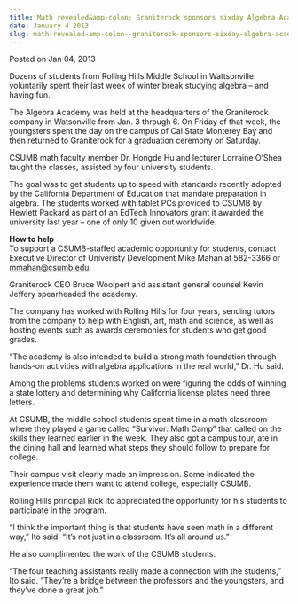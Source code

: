 ```yaml
---
title: Math revealed&amp;colon; Graniterock sponsors sixday Algebra Academy
date: January 4 2013
slug: math-revealed-amp-colon--graniterock-sponsors-sixday-algebra-academy
---
```


<span class="date">Posted on Jan 04, 2013 </span>

<p>Dozens of students from Rolling Hills Middle School in
Wattsonville voluntarily spent their last week of winter break
studying algebra &#x2013; and having fun.</p>
<p>The Algebra Academy was held at the headquarters of the
Graniterock company in Watsonville from Jan. 3 through 6. On Friday
of that week, the youngsters spent the day on the campus of Cal
State Monterey Bay and then returned to Graniterock for a
graduation ceremony on Saturday.</p>
<p>CSUMB math faculty member Dr. Hongde Hu and lecturer Lorraine
O&#x2019;Shea taught the classes, assisted by four university
students.</p>
<p>The goal was to get students up to speed with standards recently
adopted by the California Department of Education that mandate
preparation in algebra. The students worked with tablet PCs
provided to CSUMB by Hewlett Packard as part of an EdTech
Innovators grant it awarded the university last year &#x2013; one of only
10 given out worldwide.</p>
<p class="pullquote"><strong>How to help</strong><br>
To support a CSUMB-staffed academic opportunity for students,
contact Executive Director of Univeristy Development Mike Mahan at
582-3366 or <a href="mailto:mmahan@csumb.edu">mmahan@csumb.edu</a>.</br></p>
<p>Graniterock CEO Bruce Woolpert and assistant general counsel
Kevin Jeffery spearheaded the academy.</p>
<p>The company has worked with Rolling Hills for four years,
sending tutors from the company to help with English, art, math and
science, as well as hosting events such as awards ceremonies for
students who get good grades.</p>
<p>&#x201C;The academy is also intended to build a strong math foundation
through hands-on activities with algebra applications in the real
world,&#x201D; Dr. Hu said.</p>
<p>Among the problems students worked on were figuring the odds of
winning a state lottery and determining why California license
plates need three letters.</p>
<p>At CSUMB, the middle school students spent time in a math
classroom where they played a game called &#x201C;Survivor: Math Camp&#x201D;
that called on the skills they learned earlier in the week. They
also got a campus tour, ate in the dining hall and learned what
steps they should follow to prepare for college.</p>
<p>Their campus visit clearly made an impression. Some indicated
the experience made them want to attend college, especially
CSUMB.</p>
<p>Rolling Hills principal Rick Ito appreciated the opportunity for
his students to participate in the program.</p>
<p>&#x201C;I think the important thing is that students have seen math in
a different way,&#x201D; Ito said. &#x201C;It&#x2019;s not just in a classroom. It&#x2019;s all
around us.&#x201D;</p>
<p>He also complimented the work of the CSUMB students.</p>
<p>&#x201C;The four teaching assistants really made a connection with the
students,&#x201D; Ito said. &#x201C;They&#x2019;re a bridge between the professors and
the youngsters, and they&#x2019;ve done a great job.&#x201D;</p>
